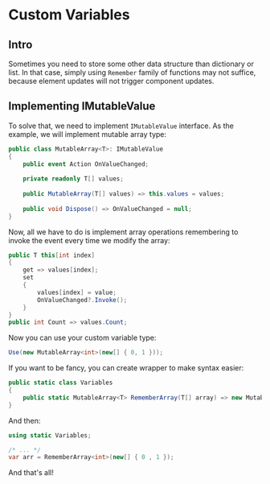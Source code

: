 ﻿# Custom Variables

## Intro

Sometimes you need to store some other data structure than dictionary or list.
In that case, simply using `Remember` family of functions may not suffice, because element updates will not trigger component updates.

## Implementing IMutableValue

To solve that, we need to implement `IMutableValue` interface.
As the example, we will implement mutable array type:

```csharp
public class MutableArray<T>: IMutableValue
{
    public event Action OnValueChanged;
    
    private readonly T[] values;
    
    public MutableArray(T[] values) => this.values = values;
    
    public void Dispose() => OnValueChanged = null;
}
```

Now, all we have to do is implement array operations remembering to invoke the event every time we modify the array:

```csharp
public T this[int index]
{
    get => values[index];
    set
    {
        values[index] = value;
        OnValueChanged?.Invoke();
    }
}
public int Count => values.Count;
```

Now you can use your custom variable type:

```csharp
Use(new MutableArray<int>(new[] { 0, 1 }));
```

If you want to be fancy, you can create wrapper to make syntax easier:

```csharp
public static class Variables
{
    public static MutableArray<T> RememberArray(T[] array) => new MutableArray<T>(array);
}
```

And then:

```csharp
using static Variables;

/* ... */
var arr = RememberArray<int>(new[] { 0 , 1 });
```

And that's all!